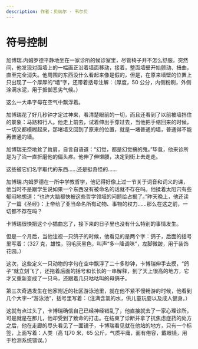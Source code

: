```yaml
---
description: 作者：贝纳尔 · 韦尔贝
---
```


# 符号控制

加博瑞.内姆罗德平静地坐在一家诊所的候诊室里，尽管椅子并不怎么舒服。突然间，他发现对面墙上的一幅画正沿着墙面移动，接着，整面墙壁开始颤动、扭曲，直至完全消失。他周围的东西没什么看起来像是假的，但是，在原来墙壁的位置上只出现了一个厚厚的“墙”字，还带着括号注解：（厚度，50 公分，内侧粉刷，外侧涂满水泥，用于抵御恶劣气候。）

这么一大串字母在空气中飘浮着。

加博瑞花了好几秒钟才定过神来，看清楚眼前的一切，而且还看到了以前被墙挡住的景象：马路和行人。他走上前去，试着伸出手穿过去，当他把手缩回来的时候，一切又都模糊起来，那堵墙又回到了原来的位置，就是一堵普通的墙，普通得不能再普通的墙。

加博瑞无奈地耸了耸肩，自言自语道：“幻觉，都是幻觉搞的鬼。”毕竟，他来诊所是为了治一直折磨他的偏头疼。他伸了伸懒腰，决定到街上去走走。

这些被它们名字取代的东西……还是挺奇怪的……

加博瑞.内姆罗德在一所中学教哲学，他记得好像上过一节关于词音和词义的课，他当时不是跟学生说如果一个东西没有被命名的话就不存在吗。他揉着太阳穴有些郁闷地想道：“也许大脑都快被这些哲学领域的问题给占据了。”昨天晚上，他还读了一篇《圣经》：上帝给了亚当命名所有动物、事物的权力……那么在这之前，一切都不存在吗？

卡博瑞很快把这个小插曲忘了，接下来的日子里也没有什么特别的事情发生。

但是一个月后，当他注视一只鸽子的时候，他看见的是两个字：鸽子，后面的括号里写着：（327 克，雄性，羽毛灰黑色，叫声“多--降调咪”，左脚微跛，用于装饰花园。）

这次，这些定义一只动物的字句在空中飘浮了二十多秒钟，卡博瑞伸手去摸，“鸽子”就立刻飞了，还拖着后面的括号和长长的一串解释，到了天上很高的地方，它才又重新变成了一只鸟，还跟着几只咕咕叫的母鸽子。

第三次奇遇发生在他家附近的社区游泳池里，就在他不紧不慢畅游的时候，他看到几个大字--“游泳池”，括号里写着：（注满含氯的水，供儿童玩耍以及成人健身。）

这就有点过头了，卡博瑞确信自己已经神经错乱了，他直接就去了一家心理诊所，可是就是在那儿，他却受到了致命的打击。在结束了诊断并拿了抗焦虑症药的处方之后，他在走廊的尽头看见了一面镜子，卡博瑞看见就在他站的地方，只有一个标签，上面写着：人类（高 170 米，65 公斤，气质平庸，面有倦容，戴眼镜，用于检测系统错误。）
